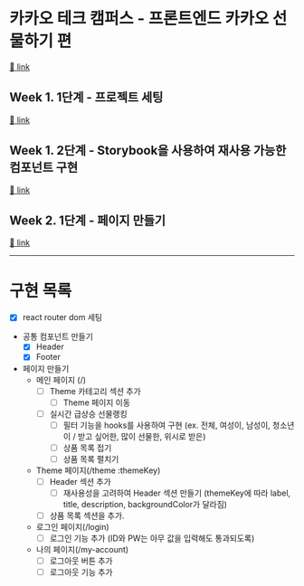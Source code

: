 # 카카오 테크 캠퍼스 - 프론트엔드 카카오 선물하기 편

[🔗 link](https://edu.nextstep.camp/s/hazAC9xa)

## Week 1. 1단계 - 프로젝트 세팅

[🔗 link](https://edu.nextstep.camp/s/hazAC9xa/ls/QzgHvzRM)

## Week 1. 2단계 - Storybook을 사용하여 재사용 가능한 컴포넌트 구현

[🔗 link](https://edu.nextstep.camp/s/hazAC9xa/ls/4wYFPW1K)

## Week 2. 1단계 - 페이지 만들기

[🔗 link](https://edu.nextstep.camp/s/hazAC9xa/ls/QzV1ncxk)

---

# 구현 목록

- [x] react router dom 세팅

- 공통 컴포넌트 만들기
	- [x] Header
	- [x] Footer

- 페이지 만들기
	- 메인 페이지 (/)
		- [ ] Theme 카테고리 섹션 추가
			- [ ] Theme 페이지 이동
		- [ ] 실시간 급상승 선물랭킹
			- [ ] 필터 기능을 hooks를 사용하여 구현 (ex. 전체, 여성이, 남성이, 청소년이 / 받고 싶어한, 많이 선물한, 위시로 받은)
			- [ ] 상품 목록 접기
			- [ ] 상품 목록 펼치기
	- Theme 페이지(/theme :themeKey)
		- [ ] Header 섹션 추가
			- [ ] 재사용성을 고려하여 Header 섹션 만들기 (themeKey에 따라 label, title, description, backgroundColor가 달라짐)
		- [ ] 상품 목록 섹션을 추가.
	- 로그인 페이지(/login)
		- [ ] 로그인 기능 추가 (ID와 PW는 아무 값을 입력해도 통과되도록)
	- 나의 페이지(/my-account)
		- [ ] 로그아웃 버튼 추가
		- [ ] 로그아웃 기능 추가
